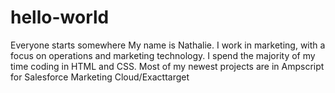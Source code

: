 # hello-world
Everyone starts somewhere
My name is Nathalie.  I work in marketing, with a focus on operations and marketing technology.
I spend the majority of my time coding in HTML and CSS.
Most of my newest projects are in Ampscript for Salesforce Marketing Cloud/Exacttarget
